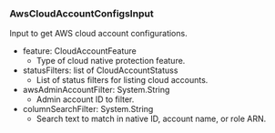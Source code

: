 ### AwsCloudAccountConfigsInput
Input to get AWS cloud account configurations.

- feature: CloudAccountFeature
  - Type of cloud native protection feature.
- statusFilters: list of CloudAccountStatuss
  - List of status filters for listing cloud accounts.
- awsAdminAccountFilter: System.String
  - Admin account ID to filter.
- columnSearchFilter: System.String
  - Search text to match in native ID, account name, or role ARN.
